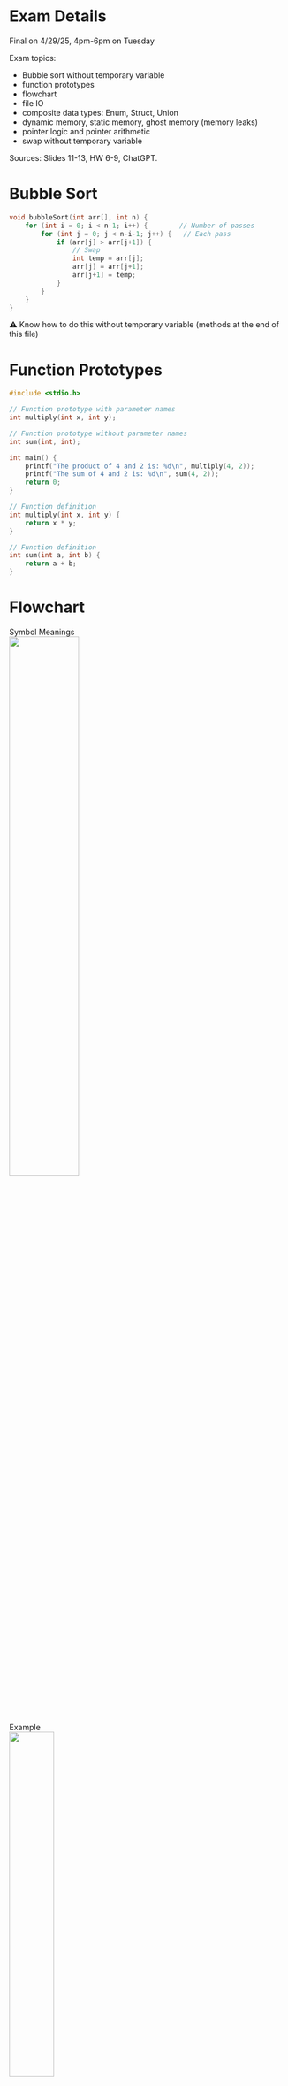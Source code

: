 # Exam Details
Final on 4/29/25, 4pm-6pm on Tuesday

Exam topics: 
- Bubble sort without temporary variable
- function prototypes
- flowchart
- file IO
- composite data types: Enum, Struct, Union
- dynamic memory, static memory, ghost memory (memory leaks)
- pointer logic and pointer arithmetic
- swap without temporary variable

Sources: Slides 11-13, HW 6-9, ChatGPT.

# Bubble Sort
```c
void bubbleSort(int arr[], int n) {
    for (int i = 0; i < n-1; i++) {        // Number of passes
        for (int j = 0; j < n-i-1; j++) {   // Each pass
            if (arr[j] > arr[j+1]) {
                // Swap 
                int temp = arr[j];
                arr[j] = arr[j+1];
                arr[j+1] = temp;
            }
        }
    }
}
```
⚠️ Know how to do this without temporary variable (methods at the end of this file)


# Function Prototypes
```c
#include <stdio.h>

// Function prototype with parameter names
int multiply(int x, int y);

// Function prototype without parameter names
int sum(int, int);

int main() {
    printf("The product of 4 and 2 is: %d\n", multiply(4, 2));
    printf("The sum of 4 and 2 is: %d\n", sum(4, 2));
    return 0;
}

// Function definition
int multiply(int x, int y) {
    return x * y;
}

// Function definition
int sum(int a, int b) {
    return a + b;
}

```

# Flowchart
Symbol Meanings  
<img src="flowchart-symbols.jpg" width="50%" height="50%">

Example   
<img src="flowchartexample.jpg" width="40%" height="40%">

# File IO

Common File Modes

| Mode  | Meaning                             |
|-------|-------------------------------------|
| "r"   | Read (file must exist)              |
| "w"   | Write (overwrite/create new)        |
| "a"   | Append (write at end of file)        |
| "r+"  | Read + Write (no overwrite)          |
| "w+"  | Read + Write (overwrite/create new) |
| "a+"  | Read + Append                       |

<br></br>
Write to File Example
-
```c
#include <stdio.h>

int main() {
    FILE *fp = fopen("output.txt", "w"); // "w" = write mode
    if (fp == NULL) {
        printf("Error opening file!\n");
        return 1;
    }

    fprintf(fp, "Hello, world!\n");
    fprintf(fp, "Number: %d\n", 42);

    fclose(fp);
    return 0;
}
```
⚠️ Always check if `fopen` returned `NULL`
<br></br>          

Read from File Example
-
```c
#include <stdio.h>

int main() {
    FILE *fp = fopen("output.txt", "r");
    char buffer[100];

    if (fp == NULL) {
        printf("Error opening file!\n");
        return 1;
    }

    while (fgets(buffer, sizeof(buffer), fp) != NULL) {
        printf("%s", buffer); // print each line
    }

    fclose(fp);
    return 0;
}
```
<br></br>
# Composite Data Types: Union, Enum, Struct

`struct`: Allows you to store multiple variables of different types in a single object.

`union`: Allows you to store different types, but only one at a time (all members share the same memory space).

`enum`: Represents a set of named integer constants, making the code more readable.

<br></br>

Struct Example
-
```c
#include <stdio.h>

// Define the struct Person with age and height
struct Person {
    int age;    // Age of the person (integer)
    int height; // Height of the person in centimeters (integer)
};

int main() {
    // Declare and initialize a struct variable for a person
    struct Person bob = {25, 175};  // Age: 25, Height: 175 cm
    
    // Declare another struct variable for another person
    struct Person alex;
    
    // Assigning values to alex's members
    alex.age = 30;
    alex.height = 180;

    // Accessing and printing the members of alex
    printf("\nAlex's age: %d years\n", alex.age);
    printf("Alex's Height: %d cm\n", alex.height);

    // Accessing and printing the members of bob
    printf("Bob's Age: %d years\n", bob.age);
    printf("Bob's Height: %d cm\n", bob.height);

    return 0;
}
```


Union Example  
-
```c
#include <stdio.h>

// Define a union to store different types of data
union Data {
    int intValue;
    float floatValue;
    char charValue;
};

int main() {
    // Declare two variables of the same union type
    union Data data1, data2;

    // Assign an integer to data1
    data1.intValue = 42;
    printf("data1 (intValue): %d\n", data1.intValue);

    // Assign a float to data2 (this will overwrite the value in data2)
    data2.floatValue = 3.14;
    printf("data2 (floatValue): %.2f\n", data2.floatValue);

    // Now assign a character to data1 (this will overwrite the value in data1)
    data1.charValue = 'A';
    printf("data1 (charValue): %c\n", data1.charValue);

    // Print the values of data2 after modifying data1
    printf("data2 (after modifying data1): %.2f\n", data2.floatValue);

    return 0;
}

```

Enum Example  
-
```c
#include <stdio.h>

// Define an enum for gender
enum Gender {
    MALE=0,    // Automatically gets the value 0 if not specified then goes up
    FEMALE=1,    // Assigns the value 1
};

int main() {
    // Declare a variable of type enum Gender
    enum Gender bobsGender = MALE;

    switch (bobsGender) {
        case MALE: printf("Bro is a male"); break;
        case FEMALE: printf("Bro is a female"); break;
        default: printf("Ayo, bro is not a male or female");
    }

    return 0;
}
```


# Palindrome Checking Recursive
```c
#include <stdio.h>
#include <string.h>

// Recursive function to check palindrome
int isPalindrome(char str[], int start, int end) {
    // Base case: If start >= end, it's a palindrome
    if (start >= end)
        return 1; // True

    // If characters don't match, not a palindrome
    if (str[start] != str[end])
        return 0; // False

    // Move towards the center
    return isPalindrome(str, start + 1, end - 1);
}

int main() {
    char str[] = "racecar";

    int length = strlen(str);

    if (isPalindrome(str, 0, length - 1))
        printf("%s is a palindrome.\n", str);
    else
        printf("%s is NOT a palindrome.\n", str);

    return 0;
}
```

# Static Memory, Dynamic Memory, and Ghost Memory

```c
#include <stdio.h>
#include <stdlib.h>

// Static memory: global variable
int someStaticMemoryVar = 10;

int main() {
    // Static memory: local (stack) variable
    int localArray[5] = {1, 2, 3, 4, 5};

    // Dynamic memory: allocated at runtime
    int *dynamicArray = (int *)malloc(5 * sizeof(int));
    if (dynamicArray == NULL) {
        printf("Memory allocation failed!\n");
        return 1;
    }

    // Fill dynamic memory
    for (int i = 0; i < 5; i++) {
        dynamicArray[i] = i * 10;
    }

    // Simulate ghost memory: lose the pointer without freeing
    dynamicArray = NULL; // Now the memory is leaked (ghost memory)

    // Program continues...
    printf("Static variable: %d\n", staticVar);
    printf("Local array first element: %d\n", localArray[0]);

    // dynamicArray is NULL now, can't access dynamic memory anymore

    return 0;
}
```

# Pointer Logic: Pass by Reference vs Pass by Value, Pointer to Pointer.

Pass by Value
-
```c
#include <stdio.h>

void passByValue(int a) {
    a = a + 10;
    printf("[Inside function] a = %d\n", a);
}

int main() {
    int x = 5;
    passByValue(x);
    printf("[In main] x = %d\n", x); // x is still 5
    return 0;
}
```

Pass by Reference
-
```c
#include <stdio.h>

void passByReference(int *a) {
    *a = *a + 10; // Dereference to change actual value
    printf("[Inside function] *a = %d\n", *a);
}

int main() {
    int x = 5;
    passByReference(&x);
    printf("[In main] x = %d\n", x); // x is now 15
    return 0;
}
```

Pointer to another Pointer
-
```c
#include <stdio.h>

void modifyValue(int **p) {
    **p = 20; // Dereference twice to access real value
}

int main() {
    int x = 5;
    int *p = &x;
    int **pp = &p;

    modifyValue(pp);

    printf("x = %d\n", x); // Now x = 20
    return 0;
}

```

# Pointer Arithmetic
```c
#include <stdio.h>

int main() {
    int arr[] = {10, 20, 30, 40, 50};
    int *ptr = arr; // Pointer points to the first element (arr[0])

    printf("First element: %d\n", *ptr);        // 10
    printf("Second element: %d\n", *(ptr + 1)); // 20
    printf("Third element: %d\n", *(ptr + 2));  // 30

    // Move the pointer itself
    ptr++;  // Now ptr points to arr[1]
    printf("After ptr++, now points to: %d\n", *ptr); // 20

    ptr += 2; // Move 2 elements forward (now ptr points to arr[3])
    printf("After ptr += 2, now points to: %d\n", *ptr); // 40

    ptr--; // Move 1 element back (now ptr points to arr[2])
    printf("After ptr--, now points to: %d\n", *ptr); // 30

    return 0;
}
```

# Swap Array Elements without Temporary Variable

Addition/subtraction method
-
```c
#include <stdio.h>

int main() {
    int arr[] = {10, 20, 30, 40};
    int i = 1, j = 3; // Swap elements at index 1 and 3

    printf("Before swap: arr[%d] = %d, arr[%d] = %d\n", i, arr[i], j, arr[j]);

    arr[i] = arr[i] + arr[j]; // arr[1] = 20 + 40 = 60
    arr[j] = arr[i] - arr[j]; // arr[3] = 60 - 40 = 20
    arr[i] = arr[i] - arr[j]; // arr[1] = 60 - 20 = 40

    printf("After swap: arr[%d] = %d, arr[%d] = %d\n", i, arr[i], j, arr[j]);

    return 0;
}
```
⚠️Can cause overflow if numbers are very large.

Bitwise XOR method
-
```c
#include <stdio.h>

int main() {
    int arr[] = {10, 20, 30, 40};
    int i = 1, j = 3; // Swap elements at index 1 and 3

    printf("Before swap: arr[%d] = %d, arr[%d] = %d\n", i, arr[i], j, arr[j]);

    arr[i] = arr[i] ^ arr[j]; // XOR swap step 1
    arr[j] = arr[i] ^ arr[j]; // XOR swap step 2
    arr[i] = arr[i] ^ arr[j]; // XOR swap step 3

    printf("After swap: arr[%d] = %d, arr[%d] = %d\n", i, arr[i], j, arr[j]);

    return 0;
}
```
⚠️Only works with integer types